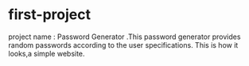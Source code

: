 # first-project
project name : Password Generator .This password generator provides random passwords according to the user specifications.
This is how it looks,a simple website.

